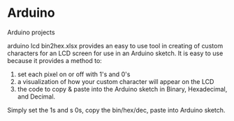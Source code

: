 # Arduino
Arduino projects

arduino lcd bin2hex.xlsx provides an easy to use tool in creating of custom characters for an LCD screen for use in an Arduino sketch. It is easy to use because it provides a method to:
1. set each pixel on or off with 1's and 0's
2. a visualization of how your custom character will appear on the LCD
3. the code to copy & paste into the Arduino sketch in Binary, Hexadecimal, and Decimal.

Simply set the 1s and s 0s, copy the bin/hex/dec, paste into Arduino sketch.
